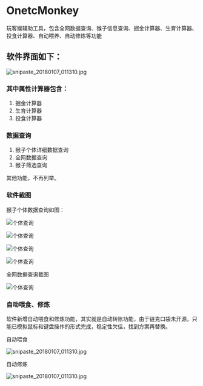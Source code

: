 # OnetcMonkey
玩客猴辅助工具，包含全网数据查询、猴子信息查询、掘金计算器、生育计算器、投食计算器、自动喂养、自动修炼等功能

## 软件界面如下：
![snipaste_20180107_011310.jpg](http://p2.cdn.img9.top/ipfs/QmaSKHh7SCt6TaLcxinJ3Q1174Cg8z3FV3qmgwatJSf5sg?2.jpg "snipaste_20180107_011310.jpg")

### 其中属性计算器包含：
1. 掘金计算器
2. 生育计算器
3. 投食计算器


### 数据查询
1. 猴子个体详细数据查询
2. 全网数据查询
3. 猴子筛选查询

其他功能，不再列举。

### 软件截图
猴子个体数据查询如图：

![个体查询](http://p0.cdn.img9.top/ipfs/QmaKFErEo7MtMGUKaJHsyL2SqeFR8ARtLcCVtW75andSL7?0.jpg "gt.jpg")

![个体查询](http://p4.cdn.img9.top/ipfs/QmY7uYxnTHAm5FmGTUWh3sCcFT4NjrFtAeFb3Xarbovftg?4.jpg "gt.jpg")

![个体查询](http://p1.cdn.img9.top/ipfs/Qmbx5psuTAE9D6TR8zehdmpqdZAcPd71XepKR9GN9ZpNLP?1.jpg "gt.jpg")

![个体查询](http://p3.cdn.img9.top/ipfs/QmP3DrriLWcx6rBRkYshsHXM3CwQwX9YZzu4FUgBD3UDJo?3.jpg "gt.jpg")

全网数据查询截图

![个体查询](http://p4.cdn.img9.top/ipfs/QmTYeK8kEHefLJyYAwbkXnqpvA6XMfN8HsXfEQv4Xj95Tg?4.jpg "gt.jpg")


### 自动喂食、修炼
软件新增自动喂食和修炼功能，其实就是自动转账功能，由于链克口袋未开源，只能已模拟鼠标和键盘操作的形式完成，稳定性欠佳，找到方案再替换。

自动喂食

![snipaste_20180107_011310.jpg](http://p0.cdn.img9.top/ipfs/QmQYY7ZQHoyiTKG5sav4uDGtLgXJZwBgZZz5GXRxtwvoWY?0.gif "snipaste_20180107_011310.jpg")

自动修炼

![snipaste_20180107_011310.jpg](http://p1.cdn.img9.top/ipfs/QmZbDbRkzjSRTD33k27wJmL1numHrc7A6bGJVHNAX3xzy6?1.gif "snipaste_20180107_011310.jpg")
